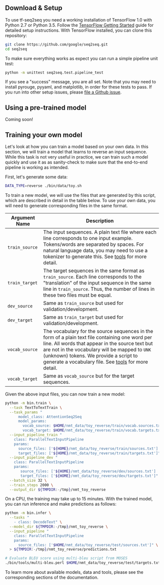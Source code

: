 ## Download & Setup

To use tf-seq2seq you need a working installation of TensorFlow 1.0 with
Python 2.7 or Python 3.5. Follow the [TensorFlow Getting Started](https://www.tensorflow.org/versions/r1.0/get_started/os_setup) guide for detailed setup instructions. With TensorFlow installed, you can clone this repository:

```bash
git clone https://github.com/google/seq2seq.git
cd seq2seq
```

To make sure everything works as expect you can run a simple pipeline unit test:

```bash
python -m unittest seq2seq.test.pipeline_test
```

If you see a "success" message, you are all set. Note that you may need to install pyrouge, pyyaml, and matplotlib, in order for these tests to pass. If you run into other setup issues,
please [file a Github issue](https://github.com/google/seq2seq/issues).

## Using a pre-trained model

Coming soon!

## Training your own model

Let's look at how you can train a model based on your own data. In this section, we will train a model that learns to reverse an input sequence. While this task is not very useful in practice, we can train such a model quickly and use it as as sanity-check to make sure that the end-to-end pipeline is working as intended.

First, let's generate some data:

```bash
DATA_TYPE=reverse ./bin/data/toy.sh
```

To train a new model, we will use the files that are generated by this script, which are described in detail in the table below. To use your own data, you will need to generate corresponding files in the same format.

| Argument Name | Description |
| --- | --- |
| `train_source` | The input sequences. A plain text file where each line corresponds to one input example. Tokens/words are separated by spaces. For natural language data, you may need to use a tokenizer to generate this. See [tools](tools/) for more detail. |
| `train_target` | The target sequences in the same format as `train_source`. Each line corresponds to the "translation" of the input sequence in the same line in `train_source`. Thus, the number of lines in these two files must be equal. |
| `dev_source` | Same as `train_source` but used for validation/development. |
| `dev_target` | Same as `train_target` but used for validation/development. |
| `vocab_source` | The vocabulary for the source sequences in the form of a plain text file containing one word per line. All words that appear in the source text but are not in the vocabulary will be mapped to `UNK` (unknown) tokens. We provide a script to generate a vocabulary file. See [tools](tools/) for more detail. |
| `vocab_target` | Same as `vocab_source` but for the target sequences. |


Given the above input files, you can now train a new model:

```bash
python -m bin.train \
  --task TextToTextTrain \
  --task_params "
      model_class: AttentionSeq2Seq
      model_params:
        vocab_source: $HOME/nmt_data/toy_reverse/train/vocab.sources.txt
        vocab_target: $HOME/nmt_data/toy_reverse/train/vocab.targets.txt" \
  --input_pipeline_train "
    class: ParallelTextInputPipeline
    params:
      source_files: ['${HOME}/nmt_data/toy_reverse/train/sources.txt']
      target_files: ['${HOME}/nmt_data/toy_reverse/train/targets.txt']" \
  --input_pipeline_dev "
    class: ParallelTextInputPipeline
    params:
       source_files: ['${HOME}/nmt_data/toy_reverse/dev/sources.txt']
       target_files: ['${HOME}/nmt_data/toy_reverse/dev/targets.txt']" \
  --batch_size 32 \
  --train_steps 2000 \
  --output_dir ${TMPDIR:-/tmp}/nmt_toy_reverse
```

On a CPU, the training may take up to 15 minutes. With the trained model, you can run inference and make predictions as follows:

```bash
python -m bin.infer \
  --tasks "
    - class: DecodeText" \
  --model_dir ${TMPDIR:-/tmp}/nmt_toy_reverse \
  --input_pipeline "
    class: ParallelTextInputPipeline
    params:
      source_files: ['$HOME/nmt_data/toy_reverse/test/sources.txt']" \
  > ${TMPDIR:-/tmp}/nmt_toy_reverse/predictions.txt

# Evaluate BLEU score using multi-bleu script from MOSES
./bin/tools/multi-bleu.perl $HOME/nmt_data/toy_reverse/test/targets.txt < ${TMPDIR:-/tmp}/nmt_toy_reverse/predictions.txt
```

To learn more about available models, data and tools, please see the corresponding sections of the documentation.


